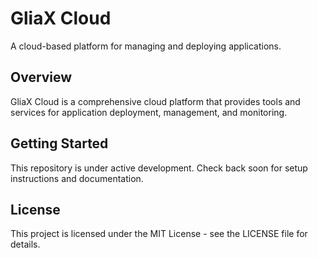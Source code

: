 # GliaX Cloud

A cloud-based platform for managing and deploying applications.

## Overview

GliaX Cloud is a comprehensive cloud platform that provides tools and services for application deployment, management, and monitoring.

## Getting Started

This repository is under active development. Check back soon for setup instructions and documentation.

## License

This project is licensed under the MIT License - see the LICENSE file for details. 